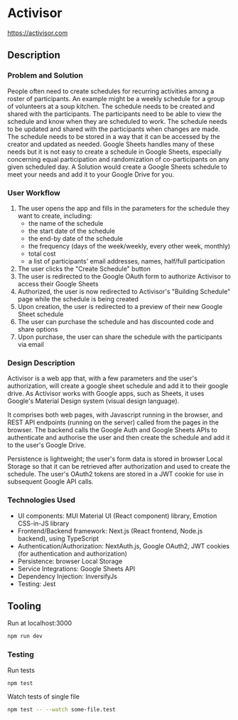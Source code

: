 # Activisor
https://activisor.com

## Description

### Problem and Solution
People often need to create schedules for recurring activities among a roster of participants. An example might be a weekly schedule for a group of volunteers at a soup kitchen. The schedule needs to be created and shared with the participants. The participants need to be able to view the schedule and know when they are scheduled to work. The schedule needs to be updated and shared with the participants when changes are made. The schedule needs to be stored in a way that it can be accessed by the creator and updated as needed. Google Sheets handles many of these needs but it is not easy to create a schedule in Google Sheets, especially concerning equal participation and randomization of co-participants on any given scheduled day. A Solution would create a Google Sheets schedule to meet your needs and add it to your Google Drive for you.

### User Workflow
1. The user opens the app and fills in the parameters for the schedule they want to create, including:
    - the name of the schedule
    - the start date of the schedule
    - the end-by date of the schedule
    - the frequency (days of the week/weekly, every other week, monthly)
    - total cost
    - a list of participants' email addresses, names, half/full participation
2. The user clicks the "Create Schedule" button
3. The user is redirected to the Google OAuth form to authorize Activisor to access their Google Sheets
4. Authorized, the user is now redirected to Activisor's "Building Schedule" page while the schedule is being created
5. Upon creation, the user is redirected to a preview of their new Google Sheet schedule
6. The user can purchase the schedule and has discounted code and share options
7. Upon purchase, the user can share the schedule with the participants via email


### Design Description
Activisor is a web app that, with a few parameters and the user's authorization, will create a google sheet schedule and add it to their google drive. As Activisor works with Google apps, such as Sheets, it uses Google's Material Design system (visual design language).

It comprises both web pages, with Javascript running in the browser, and REST API endpoints (running on the server) called from the pages in the browser. The backend calls the Google Auth and Google Sheets APIs to authenticate and authorise the user and then create the schedule and add it to the user's Google Drive.

Persistence is lightweight; the user's form data is stored in browser Local Storage so that it can be retrieved after authorization and used to create the schedule. The user's OAuth2 tokens are stored in a JWT cookie for use in subsequent Google API calls.

### Technologies Used
- UI components: MUI Material UI (React component) library, Emotion CSS-in-JS library
- Frontend/Backend framework: Next.js (React frontend, Node.js backend), using TypeScript
- Authentication/Authorization: NextAuth.js, Google OAuth2, JWT cookies (for authentication and authorization)
- Persistence: browser Local Storage
- Service Integrations: Google Sheets API
- Dependency Injection: InversifyJs
- Testing: Jest

## Tooling

Run at localhost:3000
```sh
npm run dev
```

### Testing

Run tests
```sh
npm test
```

Watch tests of single file
```sh
npm test -- --watch some-file.test
```
